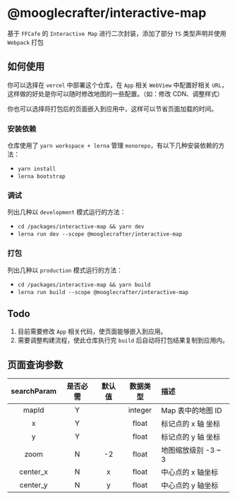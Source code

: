 # @mooglecrafter/interactive-map

基于 `FFCafe` 的 `Interactive Map` 进行二次封装，添加了部分 `TS` 类型声明并使用 `Webpack` 打包

## 如何使用

你可以选择在 `vercel` 中部署这个仓库，在 `App` 相关 `WebView` 中配置好相关 `URL`，这样做的好处是你可以随时修改地图的一些配置。（如：修改 CDN、调整样式）

你也可以选择将打包后的页面嵌入到应用中，这样可以节省页面加载的时间。

### 安装依赖

仓库使用了 `yarn workspace + lerna` 管理 `monorepo`，有以下几种安装依赖的方法：

- `yarn install`
- `lerna bootstrap`

### 调试

列出几种以 `development` 模式运行的方法：

- `cd /packages/interactive-map && yarn dev`
- `lerna run dev --scope @mooglecrafter/interactive-map`

### 打包

列出几种以 `production` 模式运行的方法：

- `cd /packages/interactive-map && yarn build`
- `lerna run build --scope @mooglecrafter/interactive-map`

## Todo

1. 目前需要修改 `App` 相关代码，使页面能够嵌入到应用。
2. 需要调整构建流程，使此仓库执行完 `build` 后自动将打包结果复制到应用内。

## 页面查询参数

| searchParam | 是否必需 | 默认值 | 数据类型 | 描述                |
| :---------: | :------: | :----: | :------: | :------------------ |
|    mapId    |    Y     |        | integer  | Map 表中的地图 ID   |
|      x      |    Y     |        |  float   | 标记点的 x 轴 坐标  |
|      y      |    Y     |        |  float   | 标记点的 y 轴 坐标  |
|    zoom     |    N     |   -2   |  float   | 地图缩放级别 -3 ~ 3 |
|  center_x   |    N     |   x    |  float   | 中心点的 x 轴坐标   |
|  center_y   |    N     |   y    |  float   | 中心点的 y 轴坐标   |
